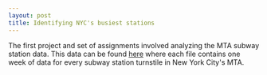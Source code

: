 ```yaml
---
layout: post
title: Identifying NYC's busiest stations
---
```


The first project and set of assignments involved analyzing the MTA subway station data. This data can be found [here](http://web.mta.info/developers/turnstile.html) where each file contains one week of data for every subway station turnstile in New York City's MTA.